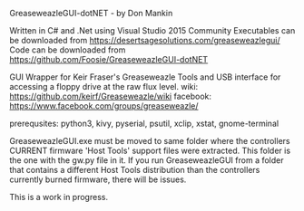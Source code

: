 GreaseweazleGUI-dotNET - by Don Mankin

Written in C# and .Net using Visual Studio 2015 Community
Executables can be downloaded from https://desertsagesolutions.com/greaseweazlegui/
Code can be downloaded from https://github.com/Foosie/GreaseweazleGUI-dotNET

GUI Wrapper for Keir Fraser's Greaseweazle
Tools and USB interface for accessing a floppy drive at the raw flux level.
wiki: https://github.com/keirf/Greaseweazle/wiki
facebook: https://www.facebook.com/groups/greaseweazle/

prerequsites: python3, kivy, pyserial, psutil, xclip, xstat, gnome-terminal

GreaseweazleGUI.exe must be moved to same folder where the controllers CURRENT firmware 'Host Tools' support files were extracted. This folder is the one with the gw.py file in it. If you run GreaseweazleGUI from a folder that contains a different Host Tools distribution than the controllers currently burned firmware, there will be issues.

This is a work in progress.